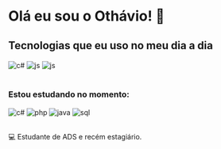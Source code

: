 # Olá eu sou o Othávio! 👋

## Tecnologias que eu uso no meu dia a dia

<div style="display: inline_block">
  <img align="center" alt="c#" src="https://img.shields.io/badge/c%23-%23239120.svg?style=for-the-badge&logo=csharp&logoColor=white" />
  <img align="center" alt="js" src="https://img.shields.io/badge/JavaScript-F7DF1E?style=for-the-badge&logo=javascript&logoColor=black" />
  <img align="center" alt="js" src="https://img.shields.io/badge/Microsoft%20SQL%20Server-CC2927?style=for-the-badge&logo=microsoft%20sql%20server&logoColor=white" />
</div><br/>

### Estou estudando no momento:

<div style="display: inline_block">
  <img align="center" alt="c#" src="https://img.shields.io/badge/c%23-%23239120.svg?style=for-the-badge&logo=csharp&logoColor=white" />
  <img align="center" alt="php" src="https://img.shields.io/badge/PHP-777BB4?style=for-the-badge&logo=php&logoColor=white" />
  <img align="center" alt="java" src="https://img.shields.io/badge/Java-ED8B00?style=for-the-badge&logo=openjdk&logoColor=white" />
  <img align="center" alt="sql" src="https://img.shields.io/badge/mysql-4479A1.svg?style=for-the-badge&logo=mysql&logoColor=white" />
</div><br/>
  
💻 Estudante de ADS e recém estagiário.
